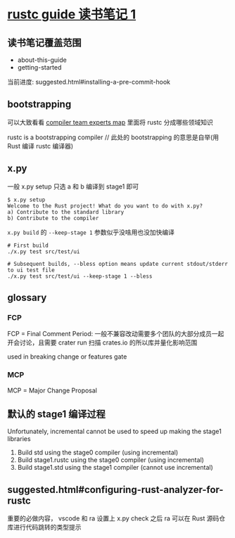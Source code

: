 # [rustc guide 读书笔记 1](2021/11/rustc_dev_guide_1.md)

## 读书笔记覆盖范围

- about-this-guide
- getting-started

当前进度: suggested.html#installing-a-pre-commit-hook

## bootstrapping

可以大致看看 [compiler team experts map](https://github.com/rust-lang/compiler-team/blob/master/content/experts/map.toml) 里面将 rustc 分成哪些领域知识

rustc is a bootstrapping compiler // 此处的 bootstrapping 的意思是自举(用 Rust 编译 rustc 编译器)

## x.py

一般 x.py setup 只选 a 和 b 编译到 stage1 即可

```
$ x.py setup
Welcome to the Rust project! What do you want to do with x.py?
a) Contribute to the standard library
b) Contribute to the compiler
```

`x.py build` 的 `--keep-stage 1` 参数似乎没啥用也没加快编译

```
# First build
./x.py test src/test/ui

# Subsequent builds, --bless option means update current stdout/stderr to ui test file
./x.py test src/test/ui --keep-stage 1 --bless
```

## glossary

### FCP

FCP = Final Comment Period: 一般不兼容改动需要多个团队的大部分成员一起开会讨论，且需要 crater run 扫描 crates.io 的所以库并量化影响范围

used in breaking change or features gate

### MCP

MCP = Major Change Proposal

## 默认的 stage1 编译过程

Unfortunately, incremental cannot be used to speed up making the stage1 libraries

1. Build std using the stage0 compiler (using incremental)
2. Build stage1.rustc using the stage0 compiler (using incremental)
3. Build stage1.std using the stage1 compiler (cannot use incremental)

## suggested.html#configuring-rust-analyzer-for-rustc

重要的必做内容， vscode 和 ra 设置上 x.py check 之后 ra 可以在 Rust 源码仓库进行代码跳转的类型提示
